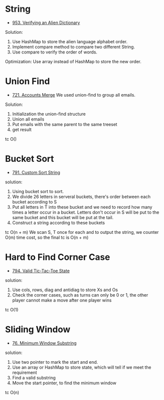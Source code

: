 # String

- [953. Verifying an Alien Dictionary](https://leetcode.com/problems/verifying-an-alien-dictionary/)




Solution: 
1. Use HashMap to store the alien language alphabet order.
2. Implement compare method to compare two different String.
3. Use compare to verify the order of words. 

Optimization: Use array instead of HashMap to store the new order.

# Union Find

- [721. Accounts Merge](https://leetcode.com/problems/accounts-merge/)
We used union-find to group all emails.

Solution:
1. Initialization the union-find structure
2. Union all emails
3. Put emails with the same parent to the same treeset
4. get result

tc O()

# Bucket Sort

- [791. Custom Sort String](https://leetcode.com/problems/custom-sort-string/)

solution:
1. Using bucket sort to sort.
2. We divide 26 letters in serveral buckets, there's order between each bucket according to S
3. Put all letters in T into these bucket and we need to record how many times a letter occur in a bucket. Letters don't occur in S will be put to the same bucket and this bucket will be put at the tail.
4. Construct a string according to these buckets

tc O(n + m) We scan S, T once for each and to output the string, we counter O(m) time cost, so the final tc is O(n + m)


# Hard to Find Corner Case

- [794. Valid Tic-Tac-Toe State](https://leetcode.com/problems/valid-tic-tac-toe-state/)

solution:
1. Use cols, rows, diag and antidiag to store Xs and Os
2. Check the corner cases, such as turns can only be 0 or 1, the other player cannot make a move after one player wins

tc O(1)

# Sliding Window

- [76. Minimum Window Substring](https://leetcode.com/problems/minimum-window-substring/)

solution:
1. Use two pointer to mark the start and end.
2. Use an array or HashMap to store state, which will tell if we meet the requirement
3. Find a valid substring
4. Move the start pointer, to find the minimum window

tc O(n)
